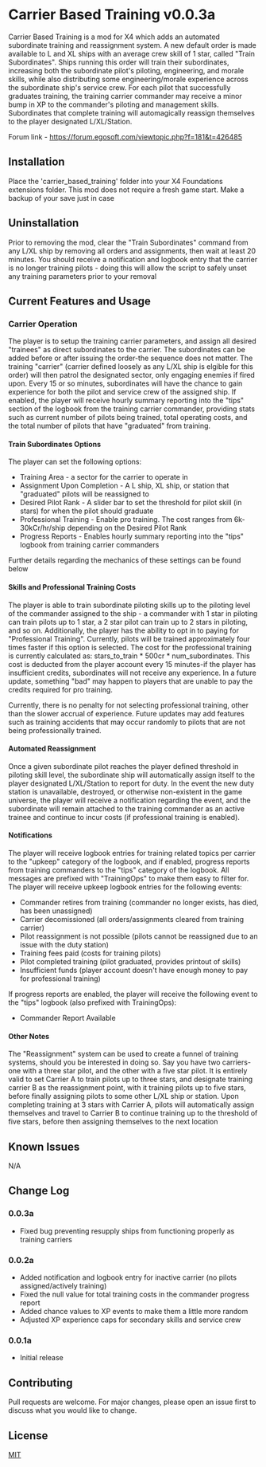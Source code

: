 # Carrier Based Training v0.0.3a

Carrier Based Training is a mod for X4 which adds an automated subordinate training and reassignment system. A new default order is made available to L and XL ships with an average crew skill of 1 star, called "Train Subordinates".  Ships running this order will train their subordinates, increasing both the subordinate pilot's piloting, engineering, and morale skills, while also distributing some engineering/morale experience across the subordinate ship's service crew.  For each pilot that successfully graduates training, the training carrier commander may receive a minor bump in XP to the commander's piloting and management skills.  Subordinates that complete training will automagically reassign themselves to the player designated L/XL/Station.

Forum link - https://forum.egosoft.com/viewtopic.php?f=181&t=426485

## Installation

Place the 'carrier_based_training' folder into your X4 Foundations extensions folder.  This mod does not require a fresh game start. Make a backup of your save just in case

## Uninstallation
Prior to removing the mod, clear the "Train Subordinates" command from any L/XL ship by removing all orders and assignments, then wait at least 20 minutes.  You should receive a notification and logbook entry that the carrier is no longer training pilots - doing this will allow the script to safely unset any training parameters prior to your removal

## Current Features and Usage

### Carrier Operation
The player is to setup the training carrier parameters, and assign all desired "trainees" as direct subordinates to the carrier.  The subordinates can be added before or after issuing the order-the sequence does not matter.  The training "carrier" (carrier defined loosely as any L/XL ship is elgible for this order) will then patrol the designated sector, only engaging enemies if fired upon. Every 15 or so minutes, subordinates will have the chance to gain experience for both the pilot and service crew of the assigned ship. If enabled, the player will receive hourly summary reporting into the "tips" section of the logbook from the training carrier commander, providing stats such as current number of pilots being trained, total operating costs, and the total number of pilots that have "graduated" from training.

#### Train Subordinates Options
The player can set the following options:

- Training Area - a sector for the carrier to operate in
- Assignment Upon Completion - A L ship, XL ship, or station that "graduated" pilots will be reassigned to
- Desired Pilot Rank - A slider bar to set the threshold for pilot skill (in stars) for when the pilot should graduate
- Professional Training - Enable pro training.  The cost ranges from 6k-30kCr/hr/ship depending on the Desired Pilot Rank
- Progress Reports - Enables hourly summary reporting into the "tips" logbook from training carrier commanders

Further details regarding the mechanics of these settings can be found below

#### Skills and Professional Training Costs
The player is able to train subordinate piloting skills up to the piloting level of the commander assigned to the ship - a commander with 1 star in piloting can train pilots up to 1 star, a 2 star pilot can train up to 2 stars in piloting, and so on. Additionally, the player has the ability to opt in to paying for "Professional Training".  Currently, pilots will be trained approximately four times faster if this option is selected. The cost for the professional training is currently calculated as: 
stars_to_train * 500cr * num_subordinates.  This cost is deducted from the player account every 15 minutes-if the player has insufficient credits, subordinates will not receive any experience.  In a future update, something "bad" may happen to players that are unable to pay the credits required for pro training.

Currently, there is no penalty for not selecting professional training, other than the slower accrual of experience.  Future updates may add features such as training accidents that may occur randomly to pilots that are not being professionally trained.

#### Automated Reassignment
Once a given subordinate pilot reaches the player defined threshold in piloting skill level, the subordinate ship will automatically assign itself to the player designated L/XL/Station to report for duty.  In the event the new duty station is unavailable, destroyed, or otherwise non-existent in the game universe, the player will receive a notification regarding the event, and the subordinate will remain attached to the training commander as an active trainee and continue to incur costs (if professional training is enabled).

#### Notifications
The player will receive logbook entries for training related topics per carrier to the "upkeep" category of the logbook, and if enabled, progress reports from training commanders to the "tips" category of the logbook.  All messages are prefixed with "TrainingOps" to make them easy to filter for.  The player will receive upkeep logbook entries for the following events:

- Commander retires from training (commander no longer exists, has died, has been unassigned)
- Carrier decomissioned (all orders/assignments cleared from training carrier)
- Pilot reassignment is not possible (pilots cannot be reassigned due to an issue with the duty station)
- Training fees paid (costs for training pilots)
- Pilot completed training (pilot graduated, provides printout of skills)
- Insufficient funds (player account doesn't have enough money to pay for professional training)

If progress reports are enabled, the player will receive the following event to the "tips" logbook (also prefixed with TrainingOps):

- Commander Report Available

#### Other Notes
The "Reassignment" system can be used to create a funnel of training systems, should you be interested in doing so.  Say you have two carriers-one with a three star pilot, and the other with a five star pilot.  It is entirely valid to set Carrier A to train pilots up to three stars, and designate training carrier B as the reassignment point, with it training pilots up to five stars, before finally assigning pilots to some other L/XL ship or station.  Upon completing training at 3 stars with Carrier A, pilots will automatically assign themselves and travel to Carrier B to continue training up to the threshold of five stars, before then assigning themselves to the next location


## Known Issues
N/A

## Change Log

### 0.0.3a
- Fixed bug preventing resupply ships from functioning properly as training carriers

### 0.0.2a
- Added notification and logbook entry for inactive carrier (no pilots assigned/actively training)
- Fixed the null value for total training costs in the commander progress report
- Added chance values to XP events to make them a little more random
- Adjusted XP experience caps for secondary skills and service crew

### 0.0.1a
- Initial release

## Contributing
Pull requests are welcome. For major changes, please open an issue first to discuss what you would like to change. 
## License
[MIT](https://choosealicense.com/licenses/mit/)
